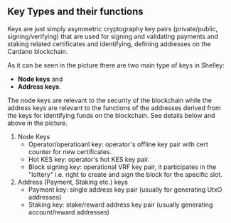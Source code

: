 ## Key Types and their functions

Keys are just simply asymmetric cryptography key pairs (private/public, signing/verifying) that are used for signing and validating payments and staking related certificates and identifying,  defining addresses on the Cardano blockchain.

As it can be seen in the picture there are two main type of keys in Shelley:
- __Node keys__ and
- __Address keys__.

The node keys are relevant to the security of the blockchain while the address keys are relevant to the functions of the addresses derived from the keys for identifying funds on the blockchain.
See details below and above in the picture.

1. Node Keys
    - Operator/operatioanl key: operator's offline key pair with cert counter for new  certificates. 
    - Hot KES key: operator's hot KES key pair.
    - Block signing key: operational VRF key pair, it participates in the "lottery" i.e. right to create and sign the block for the specific slot.
2. Address (Payment, Staking etc.) keys
    - Payment key: single address key pair (usually for generating UtxO addresses)
    - Staking key: stake/reward address key pair (usually generating account/reward addresses)
